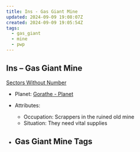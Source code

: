 ```yaml
---
title: Ins - Gas Giant Mine
updated: 2024-09-09 19:08:07Z
created: 2024-09-09 19:05:54Z
tags:
  - gas_giant
  - mine
  - pwp
---
```


## Ins &ndash; Gas Giant Mine

[Sectors Without Number](https://sectorswithoutnumber.com/sector/bfDcBzTtgpeyLUfwzjio/gasGiantMine/mIUJToVKaL0UrsvFDhD2)

- Planet: [Gorathe - Planet](../../../Gaming/StarsWithoutNumber/PiratesWithoutPlunder/Gorathe%20-%20Planet.md)

- Attributes:
   -   Occupation: Scrappers in the ruined old mine
   -   Situation: They need vital supplies

- Gas Giant Mine Tags
	-  
